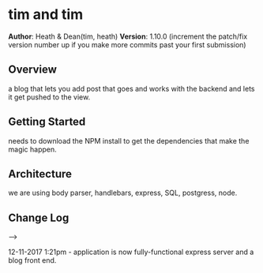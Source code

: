 # tim and tim

**Author**: Heath & Dean(tim, heath)
**Version**: 1.10.0 (increment the patch/fix version number up if you make more commits past your first submission)

## Overview
<!-- Provide a high level overview of what this application is and why you are building it, beyond the fact that it's an assignment for a Code Fellows 301 class. (i.e. What's your problem domain?) -->
a blog that lets you add post that goes and works with the backend and lets it get pushed to the view.

## Getting Started
<!-- What are the steps that a user must take in order to build this app on their own machine and get it running? --> needs to download the NPM install to get the dependencies that make the magic happen.

## Architecture
<!-- Provide a detailed description of the application design. What technologies (languages, libraries, etc) you're using, and any other relevant design information. --> we are using body parser, handlebars, express, SQL, postgress, node.

## Change Log
<!-- Use this are to document the iterative changes made to your application as each feature is successfully implemented. Use time stamps. Here's an examples:

01-01-2001 4:59pm - Application now has a fully-functional express server, with GET and POST routes for the book resource.

## Credits and Collaborations
<!-- Give credit (and a link) to other people or resources that helped you build this application. -->
-->

12-11-2017 1:21pm - application is now fully-functional express server and a blog front end.
